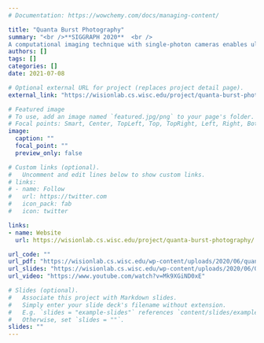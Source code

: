 ```yaml
---
# Documentation: https://wowchemy.com/docs/managing-content/

title: "Quanta Burst Photography"
summary: "<br />**SIGGRAPH 2020**  <br />
A computational imaging technique with single-photon cameras enables ultra-low light photography"
authors: []
tags: []
categories: []
date: 2021-07-08

# Optional external URL for project (replaces project detail page).
external_link: "https://wisionlab.cs.wisc.edu/project/quanta-burst-photography/"

# Featured image
# To use, add an image named `featured.jpg/png` to your page's folder.
# Focal points: Smart, Center, TopLeft, Top, TopRight, Left, Right, BottomLeft, Bottom, BottomRight.
image:
  caption: ""
  focal_point: ""
  preview_only: false

# Custom links (optional).
#   Uncomment and edit lines below to show custom links.
# links:
# - name: Follow
#   url: https://twitter.com
#   icon_pack: fab
#   icon: twitter

links:
- name: Website
  url: https://wisionlab.cs.wisc.edu/project/quanta-burst-photography/

url_code: ""
url_pdf: "https://wisionlab.cs.wisc.edu/wp-content/uploads/2020/06/quanta_burst_photography_wision.pdf"
url_slides: "https://wisionlab.cs.wisc.edu/wp-content/uploads/2020/06/QuantaBurstPhotography.pptx"
url_video: "https://www.youtube.com/watch?v=Mk9XGiND0xE"

# Slides (optional).
#   Associate this project with Markdown slides.
#   Simply enter your slide deck's filename without extension.
#   E.g. `slides = "example-slides"` references `content/slides/example-slides.md`.
#   Otherwise, set `slides = ""`.
slides: ""
---
```

